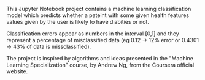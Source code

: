 This Jupyter Notebook project contains a machine learning classification model which predicts whether a pateint with some given health features values given by the user is likely to have diabities or not.


Classification errors appear as numbers in the interval [0,1] and they represent a percentage of misclassified data (eg 0.12 -> 12% error or 0.4301 -> 43% of data is missclassified).

The project is inspired by algorithms and ideas presented in the "Machine Learning Specialization" course, by Andrew Ng, from the Coursera official website.


